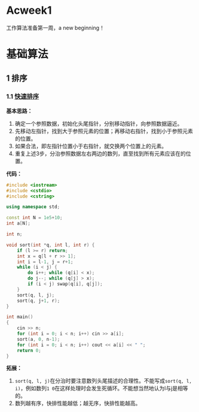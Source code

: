 # Acweek1


 工作算法准备第一周，a new beginning！

  **<!--more-->**

#  **基础算法**

## **1 排序**

### 1.1 [快速排序](https://www.acwing.com/activity/content/problem/content/819/)

**基本思路：**

1. 确定一个参照数据，初始化头尾指针，分别移动指针，向参照数据逼近。
2. 先移动左指针，找到大于参照元素的位置；再移动右指针，找到小于参照元素的位置。
3. 如果合法，即左指针位置小于右指针，就交换两个位置上的元素。
4. 重复上述3步，分治参照数据左右两边的数列，直至找到所有元素应该在的位置。

**代码：**

```c++
#include <iostream>
#include <cstdio>
#include <cstring>

using namespace std;

const int N = 1e5+10;
int a[N];

int n;

void sort(int *q, int l, int r) {
    if (l >= r) return;
    int x = q[l + r >> 1];
    int i = l-1, j = r+1;
    while (i < j) {
        do i++; while (q[i] < x);
        do j--; while (q[j] > x);
        if (i < j) swap(q[i], q[j]);
    }
    sort(q, l, j);
    sort(q, j+1, r);
}

int main()
{
    cin >> n;
    for (int i = 0; i < n; i++) cin >> a[i];
    sort(a, 0, n-1);
    for (int i = 0; i < n; i++) cout << a[i] << " ";
    return 0;
}
```

**拓展：**

1. `sort(q, l, j)`在分治时要注意数列头尾描述的合理性。不能写成`sort(q, l, i)`，例如数列`1 0`在这样处理时会发生死循环。不能想当然地认为l与j是相等的。
2. 数列越有序，快排性能越低；越无序，快排性能越高。

